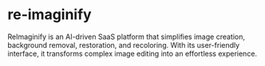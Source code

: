 # re-imaginify
ReImaginify is an AI-driven SaaS platform that simplifies image creation, background removal, restoration, and recoloring. With its user-friendly interface, it transforms complex image editing into an effortless experience.
